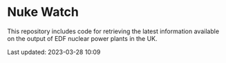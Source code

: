 # Nuke Watch

This repository includes code for retrieving the latest information available on the output of EDF nuclear power plants in the UK.

Last updated: 2023-03-28 10:09